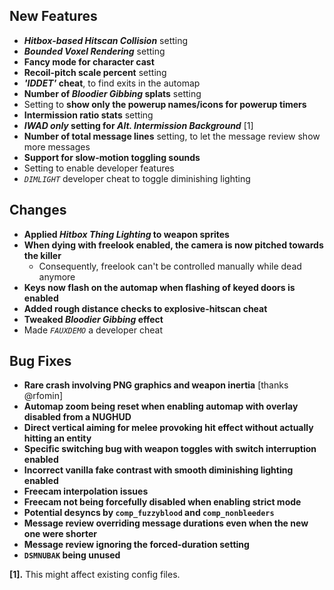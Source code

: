 ## New Features

- **_Hitbox-based Hitscan Collision_** setting
- **_Bounded Voxel Rendering_** setting
- **Fancy mode for character cast**
- **Recoil-pitch scale percent** setting
- **_'IDDET'_ cheat**, to find exits in the automap
- **Number of _Bloodier Gibbing_ splats** setting
- Setting to **show only the powerup names/icons for powerup timers**
- **Intermission ratio stats** setting
- **_IWAD only_ setting for _Alt. Intermission Background_** [1]
- **Number of total message lines** setting, to let the message review show more messages
- **Support for slow-motion toggling sounds**
- Setting to enable developer features
- _`DIMLIGHT`_ developer cheat to toggle diminishing lighting

## Changes

- **Applied _Hitbox Thing Lighting_ to weapon sprites**
- **When dying with freelook enabled, the camera is now pitched towards the killer**
  - Consequently, freelook can't be controlled manually while dead anymore
- **Keys now flash on the automap when flashing of keyed doors is enabled**
- **Added rough distance checks to explosive-hitscan cheat**
- **Tweaked _Bloodier Gibbing_ effect**
- Made _`FAUXDEMO`_ a developer cheat

## Bug Fixes

- **Rare crash involving PNG graphics and weapon inertia** [thanks @rfomin]
- **Automap zoom being reset when enabling automap with overlay disabled from a NUGHUD**
- **Direct vertical aiming for melee provoking hit effect without actually hitting an entity**
- **Specific switching bug with weapon toggles with switch interruption enabled**
- **Incorrect vanilla fake contrast with smooth diminishing lighting enabled**
- **Freecam interpolation issues**
- **Freecam not being forcefully disabled when enabling strict mode**
- **Potential desyncs by `comp_fuzzyblood` and `comp_nonbleeders`**
- **Message review overriding message durations even when the new one were shorter**
- **Message review ignoring the forced-duration setting**
- **`DSMNUBAK` being unused**

**[1].** This might affect existing config files.
